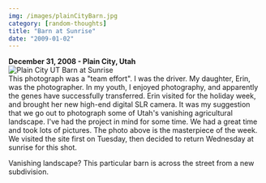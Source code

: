 ```yaml
---
img: /images/plainCityBarn.jpg
category: [random-thoughts]
title: "Barn at Sunrise"
date: "2009-01-02"
---
```


**December 31, 2008 - Plain City, Utah**  
![Plain City UT Barn at Sunrise](/images/plainCityBarn.jpg)  
This photograph was a "team effort". I was the driver. My daughter, Erin, was the photographer. In my youth, I enjoyed photography, and apparently the genes have successfully transferred. Erin visited for the holiday week, and brought her new high-end digital SLR camera. It was my suggestion that we go out to photograph some of Utah's vanishing agricultural landscape. I've had the project in mind for some time. We had a great time and took lots of pictures. The photo above is the masterpiece of the week. We visited the site first on Tuesday, then decided to return Wednesday at sunrise for this shot.

Vanishing landscape? This particular barn is across the street from a new subdivision.
